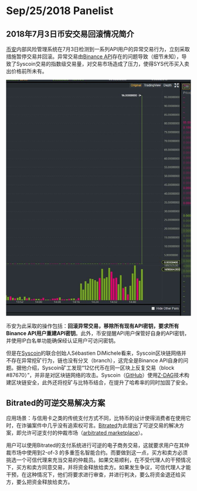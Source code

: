 # Sep/25/2018 Panelist

## 2018年7月3日币安交易回滚情况简介

[币安](https://www.binance.com/en)内部风险管理系统在7月3日检测到一系列API用户的异常交易行为，立刻采取措施暂停交易并回滚。异常交易由[Binance API](https://github.com/binance-exchange)存在的问题导致（细节未知），导致了Syscoin交易的指数级交易量，对交易市场造成了压力，使得SYS代币买入卖出价格前所未有。

![](https://raw.githubusercontent.com/RaysKai/BlockChain/master/Panelist/binance.jpg)

币安为此采取的操作包括：**回滚异常交易，移除所有现有API密钥，要求所有Binance API用户重建API密钥**。此外，币安提醒API用户保管好自身的API密钥，并使用IP白名单功能确保经认证用户可访问密钥。

但是在[Syscoin](https://www.syscoin.org/)的联合创始人Sébastien DiMichele看来，Syscoin区块链网络并不存在异常挖矿行为，链也没有分叉（branch），这完全是Binance API自身的问题。据他介绍，Syscoin矿工发现“12亿代币在同一区块上反复交易（block #87670）”，并非是对区块链网络的攻击。Syscoin（[GitHub](https://github.com/syscoin)）使用[Z-DAG](https://www.reddit.com/r/SysCoin/comments/7q7or2/300_tps_instant_transaction_ability/)技术构建区块链安全，此外还将挖矿与比特币结合，在提升了哈希率的同时加固了安全。

## Bitrated的可逆交易解决方案

应用场景：与信用卡之类的传统支付方式不同，比特币的设计使得消费者在使用它时，在诈骗案件中几乎没有追索权可言。[Bitrated](https://github.com/shesek/bitrated)为此提出了可逆交易的解决方案，即允许可逆支付的仲裁市场（[arbitrated marketplace](https://www.bitrated.com/)）。

用户可以使用Bitrated的支付系统进行可逆的电子商务交易，这就要求用户在其仲裁市场中使用到2-of-3 的多重签名智能合约。而要做到这一点，买方和卖方必须挑选一个可信代理来充当交易的仲裁员。如果交易顺利，在不受代理人的干预情况下，买方和卖方同意交易，并将资金释放给卖方。如果发生争议，可信代理人才能干预，在这种情况下，他们将要求进行审查，并进行判决，要么将资金退还给买方，要么把资金释放给卖方。



